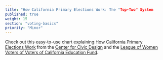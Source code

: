 ```yaml
---
title: "How California Primary Elections Work: The "Top-Two" System
published: true
weight: 15
section: "voting-basics"
priority: "Minor"
---
```


Check out this easy-to-use chart explaining [How California Primary Elections Work](https://drive.google.com/file/d/0B1gLDDkIXRfEa0tSX3ZIUkV0WU1TbmIxYWpoQWMtZkJvV19N/view) from the [Center for Civic Design](http://civicdesign.org/) and the [League of Women Voters of Voters of California Education Fund](https://cavotes.org/). 